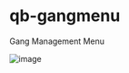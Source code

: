 # qb-gangmenu
Gang Management Menu

![image](https://user-images.githubusercontent.com/57848836/129568182-2c860789-209d-4769-b212-6f2566371d35.png)
